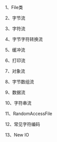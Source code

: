 1、File类

2、字节流

3、字符流

4、字节字符转换流

5、缓冲流

6、打印流

7、对象流

8、字节数组流

9、数据流

10、字符串流

11、RandomAccessFile

12、常见字符编码

13、New IO